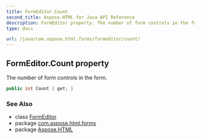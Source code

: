 ```yaml
---
title: FormEditor.Count
second_title: Aspose.HTML for Java API Reference
description: FormEditor property. The number of form controls in the form
type: docs

url: /java/com.aspose.html.forms/formeditor/count/
---
```

## FormEditor.Count property

The number of form controls in the form.

```java
public int Count { get; }
```

### See Also

* class [FormEditor](../)
* package [com.aspose.html.forms](../../../com.aspose.html.forms/)
* package [Aspose.HTML](../../../)
